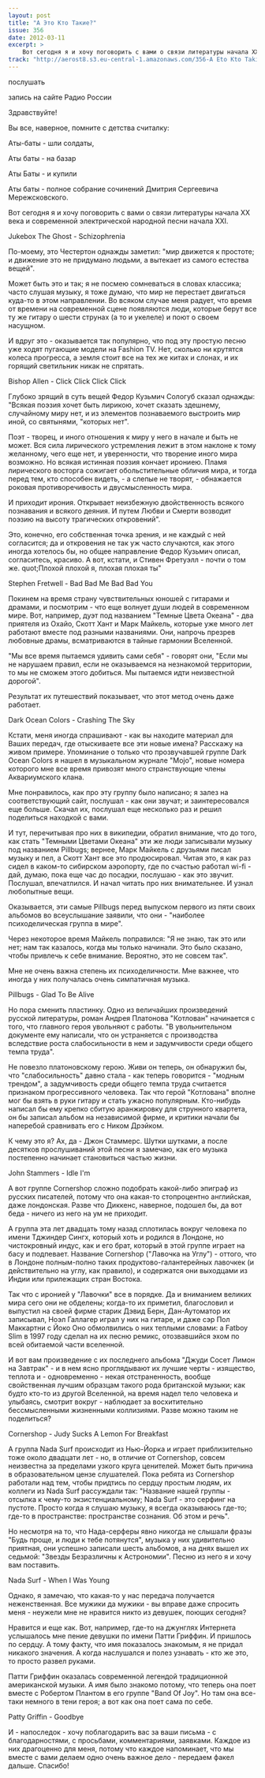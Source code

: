 ```yaml
---
layout: post
title: "А Это Кто Такие?"
issue: 356
date: 2012-03-11
excerpt: >
    Вот сегодня я и хочу поговорить с вами о связи литературы начала XX века и современной электрической народной песни начала XXI.
track: "http://aerost8.s3.eu-central-1.amazonaws.com/356-A Eto Kto Takie.mp3"
---
```


послушать

запись на сайте Радио России

Здравствуйте!

Вы все, наверное, помните с детства считалку:

Аты-баты - шли солдаты,

Аты баты - на базар

Аты Баты - и купили

Аты баты - полное собрание сочинений Дмитрия Сергеевича Мережсковского.

Вот сегодня я и хочу поговорить с вами о связи литературы начала XX века и современной электрической народной песни начала XXI.

Jukebox The Ghost - Schizophrenia

По-моему, это Честертон однажды заметил: "мир движется к простоте; и движение это не придумано людьми, а вытекает из самого естества вещей".

Может быть это и так; я не посмею сомневаться в словах классика; часто слушая музыку, я тоже думаю, что мир не перестает двигаться куда-то в этом направлении. Во всяком случае меня радует, что время от времени на современной сцене появляются люди, которые берут все ту же гитару о шести струнах (а то и укелеле) и поют о своем насущном.

И вдруг это - оказывается так популярно, что под эту простую песню уже ходят пугающие модели на Fashion TV. Нет, сколько ни крутятся колеса прогресса, а земля стоит все на тех же китах и слонах, и их горящий светильник никак не спрятать.

Bishop Allen - Click Click Click Click

Глубоко зрящий в суть вещей Федор Кузьмич Сологуб сказал однажды: "Всякая поэзия хочет быть лирикою, хочет сказать здешнему, случайному миру нет, и из элементов познаваемого выстроить мир иной, со святынями, "которых нет".

Поэт - творец, и иного отношения к миру у него в начале и быть не может. Вся сила лирического устремления лежит в этом наклоне к тому желанному, чего еще нет, и уверенности, что творение иного мира возможно. Но всякая истинная поэзия кончает ирониею. Пламя лирического восторга сожигает обольстительные обличия мира, и тогда перед тем, кто способен видеть, - а слепые не творят, - обнажается роковая противоречивость и двусмысленность мира.

И приходит ирония. Открывает неизбежную двойственность всякого познавания и всякого деяния. И путем Любви и Смерти возводит поэзию на высоту трагических откровений".

Это, конечно, его собственная точка зрения, и не каждый с ней согласится; да и откровения не так уж часто случаются, как этого иногда хотелось бы, но общее направление Федор Кузьмич описал, согласитесь, красиво. А вот, кстати, и Стивен Фретуэлл - почти о том же. quot;Плохой плохой я, плохая плохая ты"

Stephen Fretwell - Bad Bad Me Bad Bad You

Покинем на время страну чувствительных юношей с гитарами и драмами, и посмотрим - что еще волнует души людей в современном мире. Вот, например, дуэт под названием "Темные Цвета Океана" - два приятеля из Охайо, Скотт Хант и Марк Майкель, которые уже много лет работают вместе под разными названиями. Они, напрочь презрев любовные драмы, всматриваются в тайные гармонии Вселенной.

"Мы все время пытаемся удивить сами себя" - говорят они, "Если мы не нарушаем правил, если не оказываемся на незнакомой территории, то мы не сможем этого добиться. Мы пытаемся идти неизвестной дорогой".

Результат их путешествий показывает, что этот метод очень даже работает.

Dark Ocean Colors - Crashing The Sky

Кстати, меня иногда спрашивают - как вы находите материал для Ваших передач, где отыскиваете все эти новые имена? Расскажу на живом примере. Упоминание о только что прозвучавшей группе Dark Ocean Colors я нашел в музыкальном журнале "Мojo", новые номера которого мне все время привозят много странствующие члены Аквариумского клана.

Мне понравилось, как про эту группу было написано; я залез на соответствующий сайт, послушал - как они звучат; и заинтересовался еще больше. Скачал их, послушал еще несколько раз и решил поделиться находкой с вами.

И тут, перечитывая про них в википедии, обратил внимание, что до того, как стать "Темными Цветами Океана" эти же люди записывали музыку под названием Pillbugs; вернее, Марк Майкель с друзьями писал музыку и пел, а Скотт Хант все это продюсировал. Читая это, я как раз сидел в каком-то сибирском аэропорту, где по счастью работал wi-fi - дай, думаю, пока еще час до посадки, послушаю - как это звучит. Послушал, впечатлился. И начал читать про них внимательнее. И узнал любопытные вещи.

Оказывается, эти самые Pillbugs перед выпуском первого из пяти своих альбомов во всеуслышание заявили, что они - "наиболее психоделическая группа в мире".

Через некоторое время Майкель поправился: "Я не знаю, так это или нет; нам так казалось, когда мы только начинали. Это было сказано, чтобы привлечь к себе внимание. Вероятно, это не совсем так".

Мне не очень важна степень их психоделичности. Мне важнее, что иногда у них получалась очень симпатичная музыка.

Pillbugs - Glad To Be Alive

Но пора сменить пластинку. Одно из величайших произведений русской литературы, роман Андрея Платонова "Котлован" начинается с того, что главного героя увольняют с работы. "В увольнительном документе ему написали, что он устраняется с производства вследствие роста слабосильности в нем и задумчивости среди общего темпа труда".

Не повезло платоновскому герою. Живи он теперь, он обнаружил бы, что "слабосильность" давно стала - как теперь говорится - "модным трендом", а задумчивость среди общего темпа труда считается признаком прогрессивного человека. Так что герой "Котлована" вполне мог бы взять в руки гитару и стать ужасно популярным. Кто-нибудь написал бы ему крепко сбитую аранжировку для струнного квартета, он бы записал альбом на независимой фирме, и критики начали бы наперебой сравнивать его с Ником Дрэйком.

К чему это я? Ах, да - Джон Стаммерс. Шутки шутками, а после десятков прослушиваний этой песни я замечаю, как его музыка постепенно начинает становиться частью жизни.

John Stammers - Idle I'm

А вот группе Cornershop сложно подобрать какой-либо эпиграф из русских писателей, потому что она какая-то стопроцентно английская, даже лондонская. Разве что Диккенс, наверное, подошел бы, да вот беда - ничего из него на ум не приходит.

А группа эта лет двадцать тому назад сплотилась вокруг человека по имени Тджиндер Сингх, который хоть и родился в Лондоне, но чистокровный индус, как и его брат, который в этой группе играет на басу и подпевает. Название Cornershop ("Лавочка на Углу") - оттого, что в Лондоне полным-полно таких продуктово-галантерейных лавочкек (и действительно на углу, как правило), и содержатся они выходцами из Индии или прилежащих стран Востока.

Так что с иронией у "Лавочки" все в порядке. Да и вниманием великих мира сего они не обделены; когда-то их приметил, благословил и выпустил на своей фирме старик Дэвид Берн, Дан-Аутоматор их записывал, Ноэл Галлагер играл у них на гитаре, и даже сэр Пол Маккартни с Йоко Оно обмолвились о них теплыми словами: а Fatboy Slim в 1997 году сделал на их песню ремикс, отозвавшийся эхом по всей обитаемой части вселенной.

И вот вам произведение с их последнего альбома "Джуди Сосет Лимон на Завтрак" - и в нем ясно проглядывают их лучшие черты - изящество, теплота и - одновременно - некая отстраненность, вообще свойственная лучшим образцам такого рода британской музыки; как будто кто-то из другой Вселенной, на время надел тело человека и улыбаясь, смотрит вокруг - наблюдает за восхитительно бессмысленными жизненными коллизиями. Разве можно таким не поделиться?

Cornershop - Judy Sucks A Lemon For Breakfast

А группа Nada Surf происходит из Нью-Йорка и играет приблизительно тоже около двадцати лет - но, в отличие от Cornershop, совсем неизвестна за пределами узкого круга ценителей. Может быть причина в образовательном цензе слушателей. Пока ребята из Cornershop работали над тем, чтобы придтись по сердцу простым людям, их коллеги из Nada Surf рассуждали так: "Название нашей группы - отсылка к чему-то экзистенциальному; Nada Surf - это серфинг на пустоте. Просто когда я слушаю музыку, я всегда оказываюсь где-то; где-то в пространстве: пространстве сознания. Об этом и речь".

Но несмотря на то, что Нада-серферы явно никогда не слышали фразы "Будь проще, и люди к тебе потянутся", музыка у них удивительно приятная, они успешно записали шесть альбомов, а на днях вышел их седьмой: "Звезды Безразличны к Астрономии". Песню из него я и хочу вам поставить.

Nada Surf - When I Was Young

Однако, я замечаю, что какая-то у нас передача получается неженственная. Все мужики да мужики - вы вправе даже спросить меня - неужели мне не нравится никто из девушек, поющих сегодня?

Нравится и еще как. Вот, например, где-то на джунглях Интернета услышалось мне пение девушки по имени Патти Гриффин. И пришлось по сердцу. А тому факту, что имя показалось знакомым, я не придал никакого значения. А когда наслушался и полез узнавать - кто же это, то просто развел руками.

Патти Гриффин оказалась современной легендой традиционной американской музыки. А имя было знакомо потому, что теперь она поет вместе с Робертом Плантом в его группе "Band Of Joy". Но там она все-таки немного в тени героя; а вот как она поет сама по себе.

Patty Griffin - Goodbye

И - напоследок - хочу поблагодарить вас за ваши письма - с благодарностями, с просьбами, комментариями, заявками. Каждое из них драгоценно для меня, потому что каждое напоминает, что мы вместе с вами делаем одно очень важное дело - передаем факел дальше. Спасибо!

